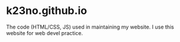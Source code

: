 # k23no.github.io
The code (HTML/CSS, JS) used in maintaining my website. I use this website for web devel practice. 
